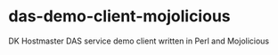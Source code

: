 das-demo-client-mojolicious
===========================

DK Hostmaster DAS service demo client written in Perl and Mojolicious
